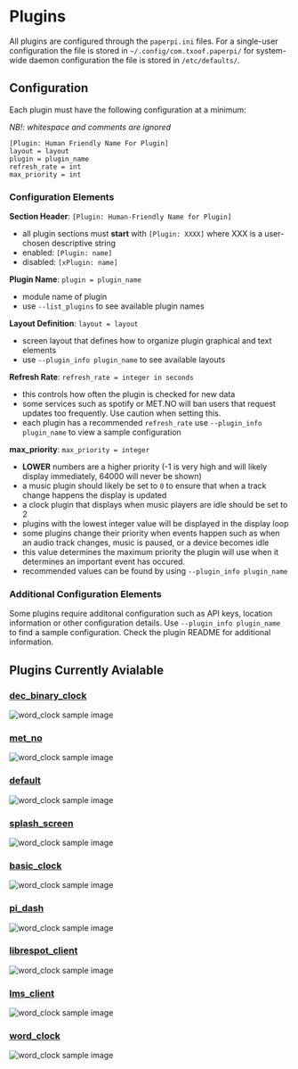# Plugins
All plugins are configured through the `paperpi.ini` files. For a single-user configuration the file is stored in `~/.config/com.txoof.paperpi/` for system-wide daemon configuration the file is stored in `/etc/defaults/`.


## Configuration
Each plugin must have the following configuration at a minimum:

*NB!: whitespace and comments are ignored*
```
[Plugin: Human Friendly Name For Plugin]
layout = layout
plugin = plugin_name
refresh_rate = int
max_priority = int
```

### Configuration Elements
**Section Header**: `[Plugin: Human-Friendly Name for Plugin]`
* all plugin sections must **start** with `[Plugin: XXXX]` where XXX is a user-chosen descriptive string
* enabled: `[Plugin: name]`
* disabled: `[xPlugin: name]`

**Plugin Name**: `plugin = plugin_name`
* module name of plugin
* use `--list_plugins` to see available plugin names

**Layout Definition**: `layout = layout`
* screen layout that defines how to organize plugin graphical and text elements
* use `--plugin_info plugin_name` to see available layouts

**Refresh Rate**: `refresh_rate = integer in seconds`
* this controls how often the plugin is checked for new data
* some services such as spotify or MET.NO will ban users that request updates too frequently. Use caution when setting this.
* each plugin has a recommended `refresh_rate` use `--plugin_info plugin_name` to view a sample configuration

**max_priority**: `max_priority = integer`
* **LOWER** numbers are a higher priority (-1 is very high and will likely display immediately, 64000 will never be shown)
* a music plugin should likely be set to `0` to ensure that when a track change happens the display is updated
* a clock plugin that displays when music players are idle should be set to 2
* plugins with the lowest integer value will be displayed in the display loop
* some plugins change their priority when events happen such as when an audio track changes, music is paused, or a device becomes idle
* this value determines the maximum priority the plugin will use when it determines an important event has occured.
* recommended values can be found by using `--plugin_info plugin_name`


### Additional Configuration Elements
Some plugins require additonal configuration such as API keys, location information or other configuration details. Use `--plugin_info plugin_name` to find a sample configuration. Check the plugin README for additional information.

## Plugins Currently Avialable
### [dec_binary_clock](paperpi/plugins/dec_binary_clock/README.md)
![word_clock sample image](paperpi/plugins/dec_binary_clock/dec_binary_clock_sample.png)

### [met_no](paperpi/plugins/met_no/README.md)
![word_clock sample image](paperpi/plugins/met_no/met_no_sample.png)

### [default](paperpi/plugins/default/README.md)
![word_clock sample image](paperpi/plugins/default/default_sample.png)

### [splash_screen](paperpi/plugins/splash_screen/README.md)
![word_clock sample image](paperpi/plugins/splash_screen/splash_screen_sample.png)

### [basic_clock](paperpi/plugins/basic_clock/README.md)
![word_clock sample image](paperpi/plugins/basic_clock/basic_clock_sample.png)

### [pi_dash](paperpi/plugins/pi_dash/README.md)
![word_clock sample image](paperpi/plugins/pi_dash/pi_dash_sample.png)

### [librespot_client](paperpi/plugins/librespot_client/README.md)
![word_clock sample image](paperpi/plugins/librespot_client/librespot_client_sample.png)

### [lms_client](paperpi/plugins/lms_client/README.md)
![word_clock sample image](paperpi/plugins/lms_client/lms_client_sample.png)

### [word_clock](paperpi/plugins/word_clock/README.md)
![word_clock sample image](paperpi/plugins/word_clock/word_clock_sample.png)

